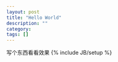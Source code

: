 ```yaml
---
layout: post
title: "Hello World"
description: ""
category: 
tags: []
---
```

写个东西看看效果
{% include JB/setup %}
